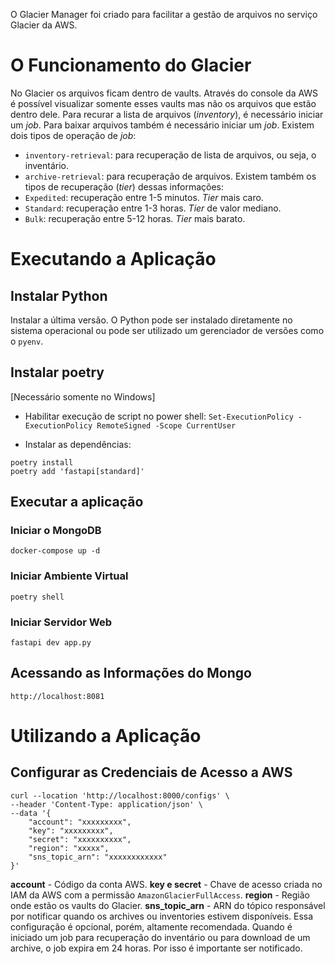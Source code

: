 O Glacier Manager foi criado para facilitar a gestão de arquivos no serviço Glacier da AWS.

# O Funcionamento do Glacier
No Glacier os arquivos ficam dentro de vaults. Através do console da AWS é possível visualizar somente esses vaults mas não os arquivos que estão dentro dele.
Para recurar a lista de arquivos (*inventory*), é necessário iniciar um *job*. Para baixar arquivos também é necessário iniciar um *job*.
Existem dois tipos de operação de *job*:
- `inventory-retrieval`: para recuperação de lista de arquivos, ou seja, o inventário.
- `archive-retrieval`: para recuperação de arquivos.
Existem também os tipos de recuperação (*tier*) dessas informações:
- `Expedited`: recuperação entre 1-5 minutos. *Tier* mais caro.
- `Standard`: recuperação entre 1-3 horas. *Tier* de valor mediano.
- `Bulk`: recuperação entre 5-12 horas. *Tier* mais barato.

# Executando a Aplicação
## Instalar Python
Instalar a última versão.
O Python pode ser instalado diretamente no sistema operacional ou pode ser utilizado um gerenciador de versões como o `pyenv`.

## Instalar poetry
[Necessário somente no Windows]
- Habilitar execução de script no power shell: `Set-ExecutionPolicy -ExecutionPolicy RemoteSigned -Scope CurrentUser`

- Instalar as dependências: 
```
poetry install
poetry add 'fastapi[standard]'
```

## Executar a aplicação
### Iniciar o MongoDB
`docker-compose up -d`
### Iniciar Ambiente Virtual
`poetry shell`
### Iniciar Servidor Web
`fastapi dev app.py`

## Acessando as Informações do Mongo
`http://localhost:8081`

# Utilizando a Aplicação
## Configurar as Credenciais de Acesso a AWS
```
curl --location 'http://localhost:8000/configs' \
--header 'Content-Type: application/json' \
--data '{
    "account": "xxxxxxxxx",
    "key": "xxxxxxxxx",
    "secret": "xxxxxxxxxx",
    "region": "xxxxx",
    "sns_topic_arn": "xxxxxxxxxxxx"
}'
``` 
**account** - Código da conta AWS.
**key e secret** - Chave de acesso criada no IAM da AWS com a permissão `AmazonGlacierFullAccess`.
**region** - Região onde estão os vaults do Glacier.
**sns_topic_arn** - ARN do tópico responsável por notificar quando os archives ou inventories estivem disponíveis. Essa configuração é opcional, porém, altamente recomendada. Quando é iniciado um job para recuperação do inventário ou para download de um archive, o job expira em 24 horas. Por isso é importante ser notificado.